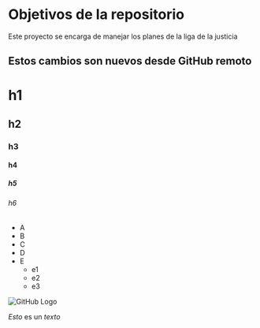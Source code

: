 # Objetivos de la repositorio

Este proyecto se encarga de manejar los planes de la liga de la justicia

## Estos cambios son nuevos desde GitHub remoto


# h1
## h2
### h3
#### h4
##### h5
###### h6

* A
* B
* C
* D
* E
  * e1
  * e2
  * e3

![GitHub Logo](https://avatars.githubusercontent.com/u/583231?v=4)

*Esto* es un _texto_
